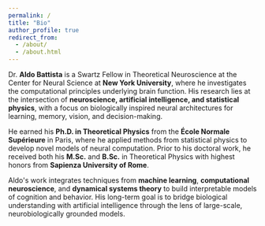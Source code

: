 ```yaml
---
permalink: /
title: "Bio"
author_profile: true
redirect_from: 
  - /about/
  - /about.html
---
```


Dr. **Aldo Battista** is a Swartz Fellow in Theoretical Neuroscience at the Center for Neural Science at **New York University**, where he investigates the computational principles underlying brain function. His research lies at the intersection of **neuroscience, artificial intelligence, and statistical physics**, with a focus on biologically inspired neural architectures for learning, memory, vision, and decision-making.

He earned his **Ph.D. in Theoretical Physics** from the **École Normale Supérieure** in Paris, where he applied methods from statistical physics to develop novel models of neural computation. Prior to his doctoral work, he received both his **M.Sc.** and **B.Sc.** in Theoretical Physics with highest honors from **Sapienza University of Rome**.

Aldo's work integrates techniques from **machine learning**, **computational neuroscience**, and **dynamical systems theory** to build interpretable models of cognition and behavior. His long-term goal is to bridge biological understanding with artificial intelligence through the lens of large-scale, neurobiologically grounded models.